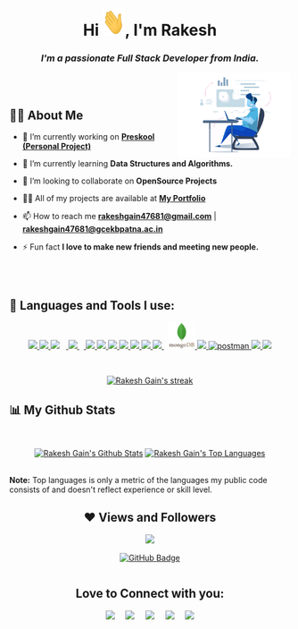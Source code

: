 <!-- <a href="#"><img width="100%" height="auto" src="https://i.imgur.com/iXuL1HG.png" height="175px"/></a> -->

<h1 align="center">Hi <img src="hi.gif" width="40px" height="50px">, I'm Rakesh</h1>
<h3 align="center"><em>I'm a passionate Full Stack Developer from India.</em></h3>

<img align="right" width="40%" height="auto" src="aboutme.gif"/></a>

<br>
<br>

## 🙋‍♂️ About Me

- 🔭 I’m currently working on **[Preskool (Personal Project)](https://github.com/mrGain/PreSkool)**

- 🌱 I’m currently learning **Data Structures and Algorithms.**

- 👯 I’m looking to collaborate on **OpenSource Projects**

- 👨‍💻 All of my projects are available at **[My Portfolio]()**

- 📫 How to reach me **rakeshgain47681@gmail.com** | **rakeshgain47681@gcekbpatna.ac.in**

- ⚡ Fun fact **I love to make new friends and meeting new people.**

<br/>
<br/>

## 🚀 Languages and Tools I use:

<p align="center"> 
    <a href="https://www.python.org" target="_blank"> <img src="https://img.icons8.com/color/48/000000/python.png"/> </a> 
    <a href="https://www.java.com" target="_blank"> <img src="https://img.icons8.com/color/48/000000/java-coffee-cup-logo.png"/> </a>
    <a href="https://devdocs.io/c/" target="_blank"> <img src="https://img.icons8.com/color/48/000000/c-programming.png"/></a>
    &nbsp;&nbsp;<a href="https://docs.djangoproject.com/en/3.2/" target="_blank"> <img src="https://img.icons8.com/color/48/000000/django.png"/> </a>
    &nbsp;&nbsp;<a href="https://flask.palletsprojects.com/en/2.0.x/" target="_blank"> <img src="https://img.icons8.com/ios/50/000000/flask.png"/> </a> 
    <a href="https://www.w3.org/html/" target="_blank"> <img src="https://img.icons8.com/color/48/000000/html-5.png"/> </a> 
    <a href="https://www.w3schools.com/css/" target="_blank"> <img src="https://img.icons8.com/color/48/000000/css3.png"/> </a> 
    <a href="https://getbootstrap.com" target="_blank"> <img src="https://img.icons8.com/color/48/000000/bootstrap.png"/> </a> 
    <a href="https://developer.mozilla.org/en-US/docs/Web/JavaScript" target="_blank"> <img src="https://img.icons8.com/color/48/000000/javascript.png"/> </a>  
    <a href="https://expressjs.com/" target="_blank"> <img src="https://www.vectorlogo.zone/logos/expressjs/expressjs-icon.svg" width="40rem"/> </a>  
    <a style="padding-right:8px;" href="https://www.mysql.com/" target="_blank"> <img src="https://img.icons8.com/fluent/50/000000/mysql-logo.png"/> </a>
    <a href="https://www.mongodb.com/" target="_blank"> <img src="https://raw.githubusercontent.com/devicons/devicon/master/icons/mongodb/mongodb-original-wordmark.svg" alt="mongodb" width="48" height="48"/> </a> 
    <a href="https://firebase.google.com/" target="_blank"> <img src="https://img.icons8.com/color/48/000000/firebase.png"/> </a> 
    <a href="https://postman.com" target="_blank"> <img src="https://www.vectorlogo.zone/logos/getpostman/getpostman-icon.svg" alt="postman" width="45" height="45"/> </a>   
    <a href="https://git-scm.com/" target="_blank"> <img src="https://img.icons8.com/color/48/000000/git.png"/> </a>
    <a href="https://www.docker.com/" target="_blank"> <img src="https://img.icons8.com/color/48/000000/docker.png"/> </a>
</p>

<!-- [![React Badge](https://img.shields.io/badge/-React-61DBFB?style=for-the-badge&labelColor=black&logo=react&logoColor=61DBFB)](#)  [![Javascript Badge](https://img.shields.io/badge/-Javascript-F0DB4F?style=for-the-badge&labelColor=black&logo=javascript&logoColor=F0DB4F)](#) [![Typescript Badge](https://img.shields.io/badge/-Typescript-007acc?style=for-the-badge&labelColor=black&logo=typescript&logoColor=007acc)](#) [![Nodejs Badge](https://img.shields.io/badge/-Nodejs-3C873A?style=for-the-badge&labelColor=black&logo=node.js&logoColor=3C873A)](#) [![GraphQL Badge](https://img.shields.io/badge/-GraphQl-e535ab?style=for-the-badge&labelColor=black&logo=node.js&logoColor=e535ab)](#) -->
<br/>

<p align="center">
    <a href="https://github.com/mrGain/github-readme-streak-stats">
        <img title="🔥 Get streak stats for your profile at git.io/streak-stats" alt="Rakesh Gain's streak" src="https://github-readme-streak-stats.herokuapp.com/?user=mrGain&theme=black-ice&hide_border=true&stroke=0000&background=060A0CD0"/>
    </a>
</p>

## 📊 My Github Stats

  <br/>
  <p align="center">
    <a href="https://github.com/mrGain/github-readme-stats"><img alt="Rakesh Gain's Github Stats" src="https://github-readme-stats.vercel.app/api?username=mrGain&show_icons=true&count_private=true&theme=react&hide_border=true&bg_color=0D1117" height="160px"/></a>
  <a href="https://github.com/mrGain/github-readme-stats"><img alt="Rakesh Gain's Top Languages" src="https://github-readme-stats.vercel.app/api/top-langs/?username=mrGain&langs_count=8&count_private=true&layout=compact&theme=react&hide_border=true&bg_color=0D1117" height="160px"/></a>
  </p>
  <br/>
  <b>Note:</b> Top languages is only a metric of the languages my public code consists of and doesn't reflect experience or skill level.

<!--
<br/>
<br/>
 
<a href="https://github.com/mrGain/github-readme-activity-graph"><img alt="Rakesh Gain's Activity Graph" src="https://activity-graph.herokuapp.com/graph?username=mrGain&bg_color=0D1117&color=5BCDEC&line=5BCDEC&point=FFFFFF&hide_border=true" /></a> -->

<br/>

<div style="text-align: center;">

  <!-- ## ❤ Views and Followers -->
  <!-- <a href="https://github.com/Meghna-DAS/github-profile-views-counter">
      <img src="https://komarev.com/ghpvc/?username=mrGain">
  </a> -->
  <div style="display: inline-block; padding: 0rem 2rem;">
    <h2>❤ Views and Followers</h2>

  ![](https://komarev.com/ghpvc/?username=mrGain&color=brightgreen)

  <a href="https://github.com/mrGain?tab=followers"><img src="https://img.shields.io/github/followers/mrGain?label=Followers&style=social" alt="GitHub Badge"></a>
  </div>

  <div style="display: inline-block; padding: 0rem 2rem;">
    <h2>Love to Connect with you:</h2>
    <a href = "mailto: rakeshgain47681@gmail.com"><img src="https://img.icons8.com/color/48/000000/gmail-new.png"  width="20rem" /></a>
    &nbsp;&nbsp;&nbsp;&nbsp;<a href = "https://www.linkedin.com/in/rakesh-gain/"><img src="https://img.icons8.com/fluent/48/000000/linkedin.png" width="20rem"/></a>
    &nbsp;&nbsp;&nbsp;&nbsp;<a href = "https://twitter.com/gainrakesh_io/"><img src="https://img.icons8.com/fluent/48/000000/twitter.png" width="20rem"/></a>
    &nbsp;&nbsp;&nbsp;&nbsp;<a href = "https://www.instagram.com/gainrakesh.io/"><img src="https://img.icons8.com/fluent/48/000000/instagram-new.png" width="20rem" /></a>
    &nbsp;&nbsp;&nbsp;&nbsp;<a href = "https://www.facebook.com/gainrakesh.io"><img src="https://img.icons8.com/fluency/48/000000/facebook-new.png" width="20rem"/></a>
  </div>

</div>